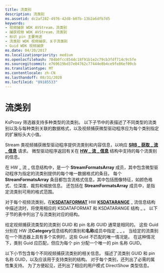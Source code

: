 ```yaml
---
title: 流类别
description: 流类别
ms.assetid: dc2af282-4976-42d8-b07b-13b2a6dfb7d5
keywords:
- 视频捕获 WDK AVStream，流类别
- 捕获视频 WDK AVStream，流类别
- 标识 pin 主要用途
- 流类别 WDK 视频捕获，关于流类别
- Guid WDK 视频捕获
ms.date: 04/20/2017
ms.localizationpriority: medium
ms.openlocfilehash: 784b0fcc854dc18f91b1e2c79cb3fdf714c9c5fe
ms.sourcegitcommit: e769619bd37e04762c77444e8b4ce9fe86ef09cb
ms.translationtype: MT
ms.contentlocale: zh-CN
ms.lasthandoff: 08/31/2020
ms.locfileid: "89185533"
---
```

# <a name="stream-categories"></a>流类别


KsProxy 筛选器支持多种类型的流类别。 以下子节中的表描述了不同类型的流类别以及与每种类别关联的数据格式，以及视频捕获微型驱动程序应为每个类别指定的扩展标头大小值。

Stream 类视频捕获微型驱动程序提供流类别和内容信息，以响应 [**SRB \_ 获取 \_ 流 \_ 信息**](./srb-get-stream-info.md) 请求。 微型驱动程序返回有关在 [**HW \_ 流 \_ 信息**](/windows-hardware/drivers/ddi/strmini/ns-strmini-_hw_stream_information) 结构中支持的每个流类别的信息。

在 HW \_ 流 \_ 信息结构中，是一个 **StreamFormatsArray** 成员，其中包含微型驱动程序为指定的流类别提供的每个唯一数据格式的条目。 每个 **StreamFormatsArray** 条目都包含流格式信息，其中包括图像特征，如颜色格式、位深度、裁剪和缩放信息。 还包括在 **StreamFormatsArray** 成员中，是指定流类别可用的格式范围。

对于每个视频流类别，在[**KSDATAFORMAT**](/windows-hardware/drivers/ddi/ks/ns-ks-ksdataformat) HW [**KSDATARANGE**](/previous-versions/ff561658(v=vs.85)) \_ 流信息结构中描述流时，将使用相应的 KSDATAFORMAT 和 KSDATARANGE 结构 \_ 。 以下子节的表中列出了与流类别对应的结构。

给定视频捕获流类型的流类别 GUID 和 pin 名称 GUID 通常是相同的。 这些 Guid 分别在 HW 流**Category**信息结构的类别和**名称**成员中指定 \_ \_ 。 当给定的流类别在一个筛选器上具有多个实例时，这些 Guid 不匹配的唯一情况是。 在这种情况下，类别 Guid 应匹配，但应为每个 pin 分配一个唯一的 pin 名称 GUID。

以下小节包含每个不同视频捕获流类别的相关信息。 描述了流类别 GUID 和 pin 名称 GUID，以及应该用于支持类别的结构。 对于每个类别，还列出了必需的属性集支持。 为了方便起见，还列出了相应的用户模式 DirectShow 类型信息。

 

